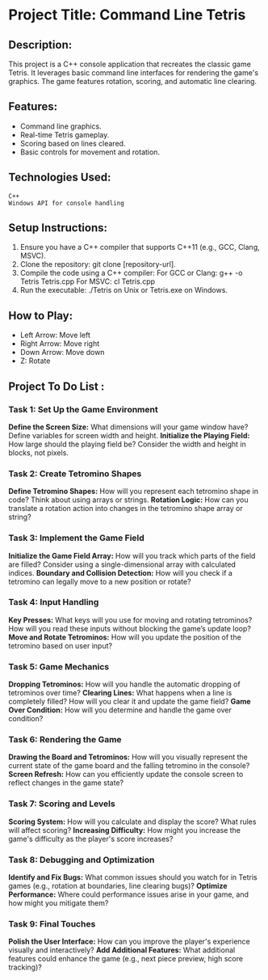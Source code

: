 # Project Title: Command Line Tetris

## Description: 
This project is a C++ console application that recreates the classic game Tetris. It leverages basic command line interfaces for rendering the game's graphics. The game features rotation, scoring, and automatic line clearing.

## Features:

*    Command line graphics.
*    Real-time Tetris gameplay.
*    Scoring based on lines cleared.
*    Basic controls for movement and rotation.

## Technologies Used:

    C++
    Windows API for console handling

## Setup Instructions:

1.    Ensure you have a C++ compiler that supports C++11 (e.g., GCC, Clang, MSVC).
2.    Clone the repository: git clone [repository-url].
3.    Compile the code using a C++ compiler:
        For GCC or Clang: g++ -o Tetris Tetris.cpp
        For MSVC: cl Tetris.cpp
6.    Run the executable: ./Tetris on Unix or Tetris.exe on Windows.

## How to Play:

* Left Arrow: Move left
* Right Arrow: Move right
* Down Arrow: Move down
* Z: Rotate


## Project To Do List :

### Task 1: Set Up the Game Environment
**Define the Screen Size:** 
    What dimensions will your game window have? Define variables for screen width and height.
**Initialize the Playing Field:** 
    How large should the playing field be? Consider the width and height in blocks, not pixels.

### Task 2: Create Tetromino Shapes
**Define Tetromino Shapes:**
    How will you represent each tetromino shape in code? Think about using arrays or strings.
**Rotation Logic:**
    How can you translate a rotation action into changes in the tetromino shape array or string?

### Task 3: Implement the Game Field
**Initialize the Game Field Array:** 
    How will you track which parts of the field are filled? Consider using a single-dimensional array with calculated indices.
**Boundary and Collision Detection:** 
    How will you check if a tetromino can legally move to a new position or rotate?

### Task 4: Input Handling
**Key Presses:** 
    What keys will you use for moving and rotating tetrominos? How will you read these inputs without blocking the game’s update loop?
**Move and Rotate Tetrominos:** 
    How will you update the position of the tetromino based on user input?

### Task 5: Game Mechanics
**Dropping Tetrominos:** 
    How will you handle the automatic dropping of tetrominos over time?
**Clearing Lines:** 
    What happens when a line is completely filled? How will you clear it and update the game field?
**Game Over Condition:**
    How will you determine and handle the game over condition?

### Task 6: Rendering the Game
**Drawing the Board and Tetrominos:** 
    How will you visually represent the current state of the game board and the falling tetromino in the console?
**Screen Refresh:** 
    How can you efficiently update the console screen to reflect changes in the game state?

### Task 7: Scoring and Levels
**Scoring System:** 
    How will you calculate and display the score? What rules will affect scoring?
**Increasing Difficulty:** 
    How might you increase the game's difficulty as the player's score increases?

### Task 8: Debugging and Optimization
**Identify and Fix Bugs:** 
    What common issues should you watch for in Tetris games (e.g., rotation at boundaries, line clearing bugs)?
**Optimize Performance:** 
    Where could performance issues arise in your game, and how might you mitigate them?

### Task 9: Final Touches
**Polish the User Interface:**
    How can you improve the player's experience visually and interactively?
**Add Additional Features:** 
    What additional features could enhance the game (e.g., next piece preview, high score tracking)?